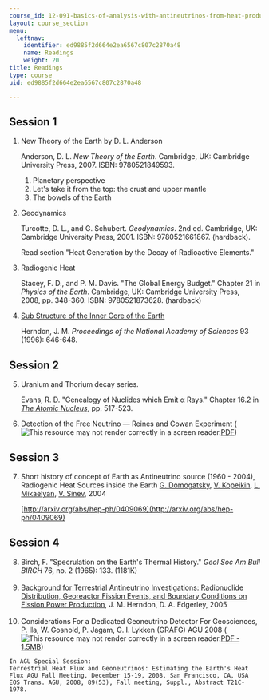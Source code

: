 ```yaml
---
course_id: 12-091-basics-of-analysis-with-antineutrinos-from-heat-producing-elements-k-u-th-in-the-earth-january-iap-2010
layout: course_section
menu:
  leftnav:
    identifier: ed9885f2d664e2ea6567c807c2870a48
    name: Readings
    weight: 20
title: Readings
type: course
uid: ed9885f2d664e2ea6567c807c2870a48

---
```


Session 1
---------

1.  New Theory of the Earth by D. L. Anderson
    
    Anderson, D. L. _New Theory of the Earth_. Cambridge, UK: Cambridge University Press, 2007. ISBN: 9780521849593.
    
    1.  Planetary perspective
    2.  Let's take it from the top: the crust and upper mantle
    3.  The bowels of the Earth
2.  Geodynamics
    
    Turcotte, D. L., and G. Schubert. _Geodynamics_. 2nd ed. Cambridge, UK: Cambridge University Press, 2001. ISBN: 9780521661867. (hardback).
    
    Read section "Heat Generation by the Decay of Radioactive Elements."
    
3.  Radiogenic Heat
    
    Stacey, F. D., and P. M. Davis. "The Global Energy Budget." Chapter 21 in _Physics of the Earth_. Cambridge, UK: Cambridge University Press, 2008, pp. 348-360. ISBN: 9780521873628. (hardback)
    
4.  [Sub Structure of the Inner Core of the Earth](http://www.pnas.org/content/93/2/646.full.pdf+html)
    
    Herndon, J. M. _Proceedings of the National Academy of Sciences_ 93 (1996): 646-648.
    

Session 2
---------

5.  Uranium and Thorium decay series.
    
    Evans, R. D. "Genealogy of Nuclides which Emit α Rays." Chapter 16.2 in [_The Atomic Nucleus_](http://www.archive.org/details/atomicnucleus032805mbp), pp. 517-523.
    
6.  Detection of the Free Neutrino — Reines and Cowan Experiment (![This resource may not render correctly in a screen reader.](/images/inacessible.gif)[PDF](http://library.lanl.gov/cgi-bin/getfile?00326606.pdf))
    

Session 3
---------

7.  Short history of concept of Earth as Antineutrino source (1960 - 2004), Radiogenic Heat Sources inside the Earth [G. Domogatsky](http://arxiv.org/find/hep-ph/1/au:+Domogatsky_G/0/1/0/all/0/1), [V. Kopeikin](http://arxiv.org/find/hep-ph/1/au:+Kopeikin_V/0/1/0/all/0/1), [L. Mikaelyan](http://arxiv.org/find/hep-ph/1/au:+Mikaelyan_L/0/1/0/all/0/1), [V. Sinev](http://arxiv.org/find/hep-ph/1/au:+Sinev_V/0/1/0/all/0/1), 2004  
      
    [http://arxiv.org/abs/hep-ph/0409069](http://arxiv.org/abs/hep-ph/0409069)

Session 4
---------

8.  Birch, F. "Specrulation on the Earth's Thermal History." _Geol Soc Am Bull BIRCH_ 76, no. 2 (1965): 133. (1181K)  
     
9.  [Background for Terrestrial Antineutrino Investigations: Radionuclide Distribution, Georeactor Fission Events, and Boundary Conditions on Fission Power Production](http://arxiv.org/abs/hep-ph/0501216), J. M. Herndon, D. A. Edgerley, 2005  
     
10.  Considerations For a Dedicated Geoneutrino Detector For Geosciences, P. Ila, W. Gosnold, P. Jagam, G. I. Lykken (GRAFG) AGU 2008 (![This resource may not render correctly in a screen reader.](/images/inacessible.gif)[PDF - 1.5MB](http://arxiv.org/ftp/arxiv/papers/0902/0902.3607.pdf))  
      
    In AGU Special Session:  
    Terrestrial Heat Flux and Geoneutrinos: Estimating the Earth's Heat Flux AGU Fall Meeting, December 15-19, 2008, San Francisco, CA, USA EOS Trans. AGU, 2008, 89(53), Fall meeting, Suppl., Abstract T21C-1978.